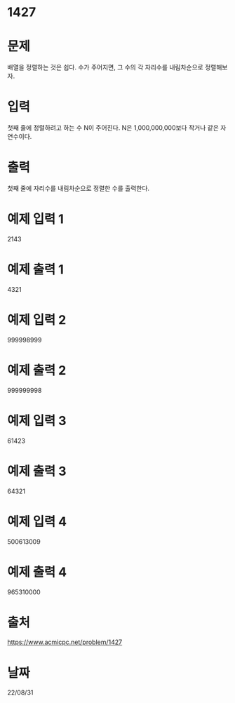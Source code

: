 # 1427

# 문제
배열을 정렬하는 것은 쉽다. 수가 주어지면, 그 수의 각 자리수를 내림차순으로 정렬해보자.

# 입력
첫째 줄에 정렬하려고 하는 수 N이 주어진다. N은 1,000,000,000보다 작거나 같은 자연수이다.

# 출력
첫째 줄에 자리수를 내림차순으로 정렬한 수를 출력한다.

# 예제 입력 1 
2143

# 예제 출력 1 
4321

# 예제 입력 2 
999998999

# 예제 출력 2 
999999998

# 예제 입력 3 
61423

# 예제 출력 3 
64321

# 예제 입력 4 
500613009

# 예제 출력 4 
965310000

# 출처
https://www.acmicpc.net/problem/1427

# 날짜
22/08/31
